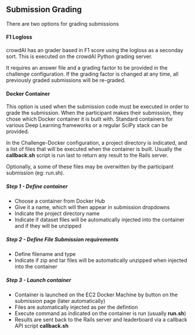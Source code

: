 
## Submission Grading

There are two options for grading submissions

#### F1 Logloss

crowdAI has an grader based in F1 score using the logloss as a seconday sort. This is executed on the crowdAI Python grading server.

It requires an answer file and a grading factor to be provided in the challenge configuration. If the grading factor is changed at any time, all previously graded submissions will be re-graded.

#### Docker Container

This option is used when the submission code must be executed in order to grade the submission. When the participant makes their submission, they chose which Docker container it is built with. Standard containers for various Deep Learning frameworks or a regular SciPy stack can be provided.

In the Challenge-Docker configuration, a project directory is indicated, and a list of files that will be executed when the container is built. Usually the **callback.sh** script is run last to return any result to the Rails server.

Optionally, a some of these files may be overwitten by the participant submission (eg: run.sh).

##### Step 1 - Define container

- Choose a container from Docker Hub
- Give it a name, which will then appear in submission dropdowns
- Indicate the project directory name
- Indicate if dataset files will be automatically injected into the container and if they will be unzipped


##### Step 2 - Define File Submission requirements

- Define filename and type
- Indicate if zip and tar files will be automatically unzipped when injected into the container

##### Step 3 - Launch container

- Container is launched on the EC2 Docker Machine by button on the submission page (later automatically)
- Files are automatically injected as per the defintion
- Execute command as indicated on the container is run (usually **run.sh**)
- Results are sent back to the Rails server and leaderboard via a callback API script **callback.sh**
